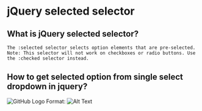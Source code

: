 # jQuery selected selector

## What is jQuery selected selector?
`The :selected selector selects option elements that are pre-selected. Note: This selector will not work on checkboxes or radio buttons. Use the :checked selector instead.`
## How to get selected option from single select dropdown in jquery?
![GitHub Logo](//2.bp.blogspot.com/-T7WX2kRc5ME/VR1zWZFkFXI/AAAAAAAAaPs/9jyQaO2GhDE/s1600/jquery%2Bget%2Bselected%2Boption%2Bvalue.png)
Format: ![Alt Text](url)

